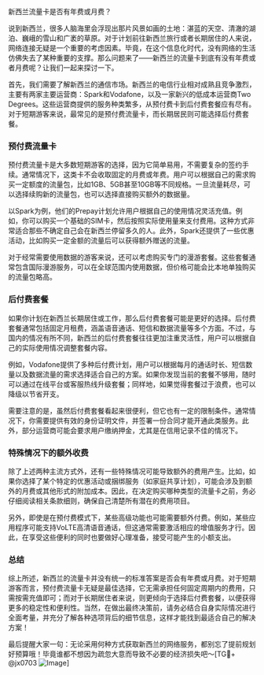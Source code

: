 新西兰流量卡是否有年费或月费？

说到新西兰，很多人脑海里会浮现出那片风景如画的土地：湛蓝的天空、清澈的湖泊、巍峨的雪山和广袤的草原。对于计划前往新西兰旅行或者长期居住的人来说，网络连接无疑是一个重要的考虑因素。毕竟，在这个信息化时代，没有网络的生活仿佛失去了某种重要的支撑。那么问题来了——新西兰的流量卡到底有没有年费或者月费呢？让我们一起来探讨一下。

首先，我们需要了解新西兰的通信市场。新西兰的电信行业相对成熟且竞争激烈，主要有两家主要运营商：Spark和Vodafone，以及一家新兴的低成本运营商Two Degrees。这些运营商提供的服务种类繁多，从预付费卡到后付费套餐应有尽有。对于短期游客来说，最常见的是预付费流量卡，而长期居民则可能选择后付费套餐。

### 预付费流量卡

预付费流量卡是大多数短期游客的选择，因为它简单易用，不需要复杂的签约手续。通常情况下，这类卡不会收取固定的月费或年费。用户可以根据自己的需求购买一定额度的流量包，比如1GB、5GB甚至10GB等不同规格。一旦流量耗尽，可以选择续购新的流量包，也可以选择直接购买额外的数据量。

以Spark为例，他们的Prepay计划允许用户根据自己的使用情况灵活充值。例如，你可以购买一个基础的SIM卡，然后按照实际使用量来支付费用。这种方式非常适合那些不确定自己会在新西兰停留多久的人。此外，Spark还提供了一些优惠活动，比如购买一定金额的流量后可以获得额外赠送的流量。

对于经常需要使用数据的游客来说，还可以考虑购买专门的漫游套餐。这些套餐通常包含国际漫游服务，可以在全球范围内使用数据，但价格可能会比本地单独购买的流量包略高。

### 后付费套餐

如果你计划在新西兰长期居住或工作，那么后付费套餐可能是更好的选择。后付费套餐通常包括固定月租费，涵盖语音通话、短信和数据流量等多个方面。不过，与国内的情况有所不同，新西兰的后付费套餐往往更加注重灵活性，用户可以根据自己的实际使用情况调整套餐内容。

例如，Vodafone提供了多种后付费计划，用户可以根据每月的通话时长、短信数量以及数据流量的需求选择适合自己的方案。如果你发现当前的套餐不够用，随时可以通过在线平台或客服热线升级套餐；同样地，如果觉得套餐过于浪费，也可以降级以节省开支。

需要注意的是，虽然后付费套餐看起来很便利，但它也有一定的限制条件。通常情况下，你需要提供有效的身份证明文件，并签署一份合同才能开通此类服务。此外，部分运营商可能会要求用户缴纳押金，尤其是在信用记录不佳的情况下。

### 特殊情况下的额外收费

除了上述两种主流方式外，还有一些特殊情况可能导致额外的费用产生。比如，如果你选择了某个特定的优惠活动或捆绑服务（如家庭共享计划），可能会涉及到额外的月费或其他形式的附加成本。因此，在决定购买哪种类型的流量卡之前，务必仔细阅读相关条款细则，确保自己清楚所有潜在的费用项目。

另外，即使是在预付费模式下，某些高级功能也可能需要额外付费。例如，某些应用程序可能支持VoLTE高清语音通话，但这通常需要激活相应的增值服务才行。因此，在享受这些便利的同时也要做好心理准备，接受可能产生的小额支出。

### 总结

综上所述，新西兰的流量卡并没有统一的标准答案是否会有年费或月费。对于短期游客而言，预付费流量卡无疑是最佳选择，它无需承担任何固定周期内的费用，只需按需充值即可；而对于长期居住者来说，则更倾向于选择后付费套餐，以便获得更多的稳定性和便利性。当然，在做出最终决策前，请务必结合自身实际情况进行全面考量，并充分了解各种选项背后的细节信息，这样才能找到最适合自己的解决方案！

最后提醒大家一句：无论采用何种方式获取新西兰的网络服务，都别忘了提前规划好预算哦！毕竟谁都不想因为疏忽大意而导致不必要的经济损失吧～[TG💪+ @jx0703 ![Image](https://github.com/user-attachments/assets/dbca1d08-cadb-493c-b0ec-ad6f7a83f270)]